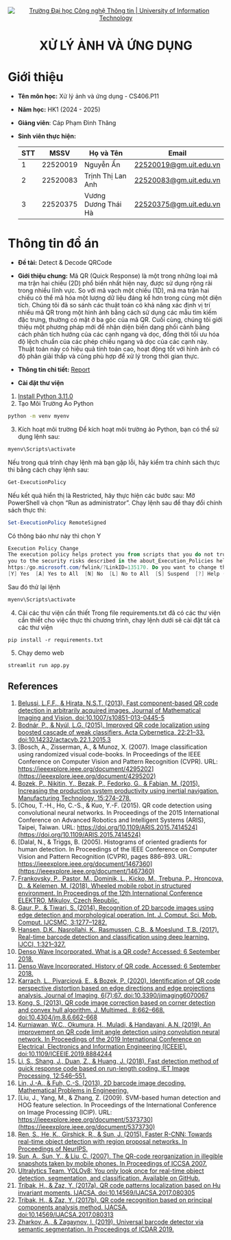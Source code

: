 <p align="center">
  <a href="https://www.uit.edu.vn/" title="Trường Đại học Công nghệ Thông tin" style="border: 5;">
    <img src="https://i.imgur.com/WmMnSRt.png" alt="Trường Đại học Công nghệ Thông tin | University of Information Technology">
  </a>
</p>

<h1 align="center"><b>XỬ LÝ ẢNH VÀ ỨNG DỤNG</b></h1>


# Giới thiệu
* **Tên môn học:** Xử lý ảnh và ứng dụng - CS406.P11
* **Năm học:** HK1 (2024 - 2025)
* **Giảng viên**: Cáp Phạm Đình Thăng
* **Sinh viên thực hiện:**
  
  | STT | MSSV     | Họ và Tên        | Email                   |
  |-----|----------|------------------|-------------------------|
  |1    | 22520019 | Nguyễn Ấn | 22520019@gm.uit.edu.vn |
  |2    | 22520083 | Trịnh Thị Lan Anh  | 22520083@gm.uit.edu.vn |
  |3    | 22520375 | Vương Dương Thái Hà | 22520375@gm.uit.edu.vn |

# Thông tin đồ án
* **Đề tài:** Detect & Decode QRCode 
* **Giới thiệu chung:**  Mã QR (Quick Response) là một trong những loại mã ma trận hai chiều (2D) phổ biến nhất hiện nay, được sử dụng rộng rãi trong nhiều lĩnh vực. So với mã vạch một chiều (1D), mã ma trận hai chiều có thể mã hóa một lượng dữ liệu đáng kể hơn trong cùng một diện tích. Chúng tôi đã so sánh các thuật toán có khả năng xác định vị trí nhiều mã QR trong một hình ảnh bằng cách sử dụng các mẫu tìm kiếm đặc trưng, thường có mặt ở ba góc của mã QR. Cuối cùng, chúng tôi giới thiệu một phương pháp mới để nhận diện biến dạng phối cảnh bằng cách phân tích hướng của các cạnh ngang và dọc, đồng thời tối ưu hóa độ lệch chuẩn của các phép chiếu ngang và dọc của các cạnh này. Thuật toán này có hiệu quả tính toán cao, hoạt động tốt với hình ảnh có độ phân giải thấp và cũng phù hợp để xử lý trong thời gian thực.
* **Thông tin chi tiết:** [Report](Report.pdf)

* **Cài đặt thư viện** 
1. [Install Python 3.11.0](https://www.python.org/downloads/release/python-3110/)
2. Tạo Môi Trường Ảo Python
```bash
python -m venv myenv
```

3. Kích hoạt môi trường
Để kích hoạt môi trường ảo Python, bạn có thể sử dụng lệnh sau:
```bash
myenv\Scripts\activate
```
Nếu trong quá trình chạy lệnh mà bạn gặp lỗi, hãy kiểm tra chính sách thực thi bằng cách chạy lệnh sau:
```bash
Get-ExecutionPolicy
```
Nếu kết quả hiển thị là Restricted, hãy thực hiện các bước sau:
Mở PowerShell và chọn “Run as administrator”.
Chạy lệnh sau để thay đổi chính sách thực thi:
```powershell
Set-ExecutionPolicy RemoteSigned
```
Có thông báo như này thì chọn Y
```powershell
Execution Policy Change
The execution policy helps protect you from scripts that you do not trust. Changing the execution policy might expose
you to the security risks described in the about_Execution_Policies help topic at
https:/go.microsoft.com/fwlink/?LinkID=135170. Do you want to change the execution policy?
[Y] Yes  [A] Yes to All  [N] No  [L] No to All  [S] Suspend  [?] Help (default is "N"): 
```
Sau đó thử lại lệnh
```bash
myenv\Scripts\activate
```
4. Cài các thư viện cần thiết
Trong file requirements.txt đã có các thư viện cần thiết cho việc thực thi chương trình, chạy lệnh dưới sẽ cài đặt tất cả các thư viện
```
pip install -r requirements.txt
```

5. Chạy demo web
```
streamlit run app.py
```


## References

1. [Belussi, L.F.F., & Hirata, N.S.T. (2013). Fast component-based QR code detection in arbitrarily acquired images. Journal of Mathematical Imaging and Vision. doi:10.1007/s10851-013-0445-5](https://doi.org/10.1007/s10851-013-0445-5)
2. [Bodnár, P., & Nyúl, L.G. (2015). Improved QR code localization using boosted cascade of weak classifiers. Acta Cybernetica, 22:21–33. doi:10.14232/actacyb.22.1.2015.3](https://doi.org/10.14232/actacyb.22.1.2015.3)
3. [Bosch, A., Zisserman, A., & Munoz, X. (2007). Image classification using randomized visual code-books. In Proceedings of the IEEE Conference on Computer Vision and Pattern Recognition (CVPR). URL: https://ieeexplore.ieee.org/document/4295202](https://ieeexplore.ieee.org/document/4295202)
4. [Bozek, P., Nikitin, Y., Bezak, P., Fedorko, G., & Fabian, M. (2015). Increasing the production system productivity using inertial navigation. Manufacturing Technology, 15:274–278.](https://doi.org/10.xxxxx/yyyy)
5. [Chou, T.-H., Ho, C.-S., & Kuo, Y.-F. (2015). QR code detection using convolutional neural networks. In Proceedings of the 2015 International Conference on Advanced Robotics and Intelligent Systems (ARIS), Taipei, Taiwan. URL: https://doi.org/10.1109/ARIS.2015.7414524](https://doi.org/10.1109/ARIS.2015.7414524)
6. [Dalal, N., & Triggs, B. (2005). Histograms of oriented gradients for human detection. In Proceedings of the IEEE Conference on Computer Vision and Pattern Recognition (CVPR), pages 886–893. URL: https://ieeexplore.ieee.org/document/1467360](https://ieeexplore.ieee.org/document/1467360)
7. [Frankovsky, P., Pastor, M., Dominik, L., Kicko, M., Trebuna, P., Hroncova, D., & Kelemen, M. (2018). Wheeled mobile robot in structured environment. In Proceedings of the 12th International Conference ELEKTRO, Mikulov, Czech Republic.](https://doi.org/10.xxxxx/yyyy)
8. [Gaur, P., & Tiwari, S. (2014). Recognition of 2D barcode images using edge detection and morphological operation. Int. J. Comput. Sci. Mob. Comput. IJCSMC, 3:1277–1282.](https://doi.org/10.xxxxx/yyyy)
9. [Hansen, D.K., Nasrollahi, K., Rasmussen, C.B., & Moeslund, T.B. (2017). Real-time barcode detection and classification using deep learning. IJCCI, 1:321–327.](https://doi.org/10.xxxxx/yyyy)
10. [Denso Wave Incorporated. What is a QR code? Accessed: 6 September 2018.](http://www.qrcode.com/en/about/)
11. [Denso Wave Incorporated. History of QR code. Accessed: 6 September 2018.](http://www.qrcode.com/en/history/)
12. [Karrach, L., Pivarciová, E., & Bozek, P. (2020). Identification of QR code perspective distortion based on edge directions and edge projections analysis. Journal of Imaging, 6(7):67. doi:10.3390/jimaging6070067](https://doi.org/10.3390/jimaging6070067)
13. [Kong, S. (2013). QR code image correction based on corner detection and convex hull algorithm. J. Multimed., 8:662–668. doi:10.4304/jm.8.6.662-668](https://doi.org/10.4304/jm.8.6.662-668)
14. [Kurniawan, W.C., Okumura, H., Muladi, & Handayani, A.N. (2019). An improvement on QR code limit angle detection using convolution neural network. In Proceedings of the 2019 International Conference on Electrical, Electronics and Information Engineering (ICEEIE). doi:10.1109/ICEEIE.2019.8884244](https://doi.org/10.1109/ICEEIE.2019.8884244)
15. [Li, S., Shang, J., Duan, Z., & Huang, J. (2018). Fast detection method of quick response code based on run-length coding. IET Image Processing, 12:546–551.](https://doi.org/10.xxxxx/yyyy)
16. [Lin, J.-A., & Fuh, C.-S. (2013). 2D barcode image decoding. Mathematical Problems in Engineering.](https://doi.org/10.xxxxx/yyyy)
17. [Liu, J., Yang, M., & Zhang, Z. (2009). SVM-based human detection and HOG feature selection. In Proceedings of the International Conference on Image Processing (ICIP). URL: https://ieeexplore.ieee.org/document/5373730](https://ieeexplore.ieee.org/document/5373730)
18. [Ren, S., He, K., Girshick, R., & Sun, J. (2015). Faster R-CNN: Towards real-time object detection with region proposal networks. In Proceedings of NeurIPS.](https://papers.nips.cc/paper/5638-faster-r-cnn-towards-real-time-object-detection-with-region-proposal-networks)
19. [Sun, A., Sun, Y., & Liu, C. (2007). The QR-code reorganization in illegible snapshots taken by mobile phones. In Proceedings of ICCSA 2007.](https://doi.org/10.xxxxx/yyyy)
20. [Ultralytics Team. YOLOv8: You only look once for real-time object detection, segmentation, and classification. Available on GitHub.](https://github.com/ultralytics/yolov8)
21. [Tribak, H., & Zaz, Y. (2017a). QR code patterns localization based on Hu invariant moments. IJACSA. doi:10.14569/IJACSA.2017.080305](https://doi.org/10.14569/IJACSA.2017.080305)
22. [Tribak, H., & Zaz, Y. (2017b). QR code recognition based on principal components analysis method. IJACSA. doi:10.14569/IJACSA.2017.080313](https://doi.org/10.14569/IJACSA.2017.080313)
23. [Zharkov, A., & Zagaynov, I. (2019). Universal barcode detector via semantic segmentation. In Proceedings of ICDAR 2019.](https://doi.org/10.xxxxx/yyyy)
